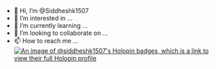- 👋 Hi, I’m @Siddheshk1507
- 👀 I’m interested in ...
- 🌱 I’m currently learning ...
- 💞️ I’m looking to collaborate on ...
- 📫 How to reach me ...
[![An image of @siddheshk1507's Holopin badges, which is a link to view their full Holopin profile](https://holopin.me/siddheshk1507)](https://holopin.io/@siddheshk1507)
<!---
Siddheshk1507/Siddheshk1507 is a ✨ special ✨ repository because its `README.md` (this file) appears on your GitHub profile.
You can click the Preview link to take a look at your changes.
--->
